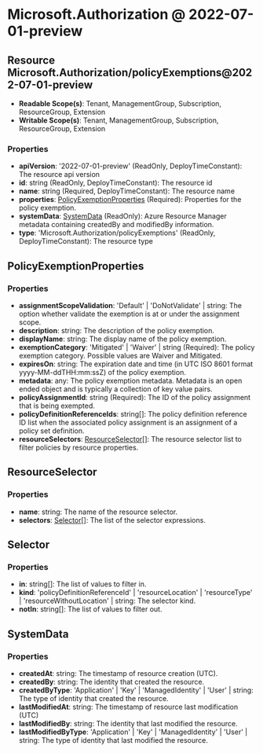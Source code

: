 # Microsoft.Authorization @ 2022-07-01-preview

## Resource Microsoft.Authorization/policyExemptions@2022-07-01-preview
* **Readable Scope(s)**: Tenant, ManagementGroup, Subscription, ResourceGroup, Extension
* **Writable Scope(s)**: Tenant, ManagementGroup, Subscription, ResourceGroup, Extension
### Properties
* **apiVersion**: '2022-07-01-preview' (ReadOnly, DeployTimeConstant): The resource api version
* **id**: string (ReadOnly, DeployTimeConstant): The resource id
* **name**: string (Required, DeployTimeConstant): The resource name
* **properties**: [PolicyExemptionProperties](#policyexemptionproperties) (Required): Properties for the policy exemption.
* **systemData**: [SystemData](#systemdata) (ReadOnly): Azure Resource Manager metadata containing createdBy and modifiedBy information.
* **type**: 'Microsoft.Authorization/policyExemptions' (ReadOnly, DeployTimeConstant): The resource type

## PolicyExemptionProperties
### Properties
* **assignmentScopeValidation**: 'Default' | 'DoNotValidate' | string: The option whether validate the exemption is at or under the assignment scope.
* **description**: string: The description of the policy exemption.
* **displayName**: string: The display name of the policy exemption.
* **exemptionCategory**: 'Mitigated' | 'Waiver' | string (Required): The policy exemption category. Possible values are Waiver and Mitigated.
* **expiresOn**: string: The expiration date and time (in UTC ISO 8601 format yyyy-MM-ddTHH:mm:ssZ) of the policy exemption.
* **metadata**: any: The policy exemption metadata. Metadata is an open ended object and is typically a collection of key value pairs.
* **policyAssignmentId**: string (Required): The ID of the policy assignment that is being exempted.
* **policyDefinitionReferenceIds**: string[]: The policy definition reference ID list when the associated policy assignment is an assignment of a policy set definition.
* **resourceSelectors**: [ResourceSelector](#resourceselector)[]: The resource selector list to filter policies by resource properties.

## ResourceSelector
### Properties
* **name**: string: The name of the resource selector.
* **selectors**: [Selector](#selector)[]: The list of the selector expressions.

## Selector
### Properties
* **in**: string[]: The list of values to filter in.
* **kind**: 'policyDefinitionReferenceId' | 'resourceLocation' | 'resourceType' | 'resourceWithoutLocation' | string: The selector kind.
* **notIn**: string[]: The list of values to filter out.

## SystemData
### Properties
* **createdAt**: string: The timestamp of resource creation (UTC).
* **createdBy**: string: The identity that created the resource.
* **createdByType**: 'Application' | 'Key' | 'ManagedIdentity' | 'User' | string: The type of identity that created the resource.
* **lastModifiedAt**: string: The timestamp of resource last modification (UTC)
* **lastModifiedBy**: string: The identity that last modified the resource.
* **lastModifiedByType**: 'Application' | 'Key' | 'ManagedIdentity' | 'User' | string: The type of identity that last modified the resource.

